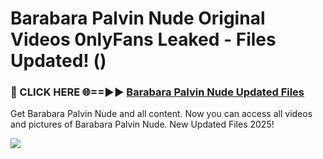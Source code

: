 # Barabara Palvin Nude Original Videos 0nlyFans Leaked - Files Updated! ()

<h3>🔴 CLICK HERE 🌐==►► <a href="https://tinyurl.com/2p9ay9w9" rel="nofollow">Barabara Palvin Nude Updated Files</a></h3>

Get Barabara Palvin Nude and all content. Now you can access all videos and pictures of Barabara Palvin Nude. New Updated Files 2025!

[![](https://i.imgur.com/KQgVmj3.gif)](https://tinyurl.com/2p9ay9w9)
